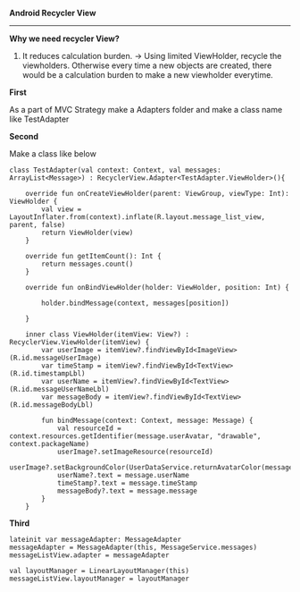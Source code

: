 **Android Recycler View**

------

**Why we need recycler View?**

1. It reduces calculation burden. -> Using limited ViewHolder, recycle the viewholders. Otherwise every time a new objects are created, there would be a calculation burden to make a new viewholder everytime.

**First**

As a part of MVC Strategy make a Adapters folder and make a class name like TestAdapter

**Second**

Make a class like below

```
class TestAdapter(val context: Context, val messages: ArrayList<Message>) : RecyclerView.Adapter<TestAdapter.ViewHolder>(){

    override fun onCreateViewHolder(parent: ViewGroup, viewType: Int): ViewHolder {
        val view = LayoutInflater.from(context).inflate(R.layout.message_list_view, parent, false)
        return ViewHolder(view)
    }

    override fun getItemCount(): Int {
        return messages.count()
    }

    override fun onBindViewHolder(holder: ViewHolder, position: Int) {

        holder.bindMessage(context, messages[position])

    }

    inner class ViewHolder(itemView: View?) : RecyclerView.ViewHolder(itemView) {
        var userImage = itemView?.findViewById<ImageView>(R.id.messageUserImage)
        var timeStamp = itemView?.findViewById<TextView>(R.id.timestampLbl)
        var userName = itemView?.findViewById<TextView>(R.id.messageUserNameLbl)
        var messageBody = itemView?.findViewById<TextView>(R.id.messageBodyLbl)

        fun bindMessage(context: Context, message: Message) {
            val resourceId = context.resources.getIdentifier(message.userAvatar, "drawable", context.packageName)
            userImage?.setImageResource(resourceId)
            userImage?.setBackgroundColor(UserDataService.returnAvatarColor(message.userAvatarColor))
            userName?.text = message.userName
            timeStamp?.text = message.timeStamp
            messageBody?.text = message.message
        }
    }
```



**Third**

```
lateinit var messageAdapter: MessageAdapter
messageAdapter = MessageAdapter(this, MessageService.messages)
messageListView.adapter = messageAdapter

val layoutManager = LinearLayoutManager(this)
messageListView.layoutManager = layoutManager
```

